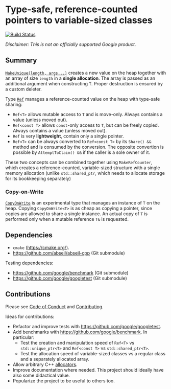 # Type-safe, reference-counted pointers to variable-sized classes

[![Build Status](https://travis-ci.com/ppetr/refcounted-var-sized-class.svg?branch=main)](https://travis-ci.com/ppetr/refcounted-var-sized-class)

_*Disclaimer:* This is not an officially supported Google product._

## Summary

[`MakeUnique(length, args...)`](var_sized.h) creates a new value on the heap
together with an array of size `length` in a **single allocation**.  The array
is passed as an additional argument when constructing `T`. Proper destruction
is ensured by a custom deleter.

Type [`Ref`](ref.h) manages a reference-counted value on the heap with
type-safe sharing:

- `Ref<T>` allows mutable access to `T` and is move-only. Always contains a
  value (unless moved out).
- `Ref<const T>` allows `const`-only access to `T`, but can be freely copied.
  Always contains a value (unless moved out).
- `Ref` is very **lightweight**, contain only a single pointer.
- `Ref<T>` can be always converted to `Ref<const T>` by its `Share() &&` method
  and is consumed by the conversion.  The opposite convertion is possible by
  `AttemptToClaim() &&` if the caller is a sole owner of it.

These two concepts can be combined together using `MakeRefCounter`, which
creates a reference-counted, variable-sized structure with a single memory
allocation (unlike `std::shared_ptr`, which needs to allocate storage for its
bookkeeping separately)

### Copy-on-Write

[`CopyOnWrite`](copy_on_write.h) is an experimental type that manages an
instance of `T` on the heap. Copying `CopyOnWrite<T>` is as cheap as copying a
pointer, since copies are allowed to share a single instance. An actual copy of
`T` is performed only when a mutable reference `T&` is requested.

## Dependencies

- `cmake` (https://cmake.org/).
- https://github.com/abseil/abseil-cpp (Git submodule)

Testing dependencies:

- https://github.com/google/benchmark (Git submodule)
- https://github.com/google/googletest (Git submodule)

## Contributions

Please see [Code of Conduct](docs/code-of-conduct.md) and [Contributing](docs/contributing.md).

Ideas for contributions:

- Refactor and improve tests with https://github.com/google/googletest.
- Add benchmarks with https://github.com/google/benchmark. In particular:
  - Test the creation and manipulation speed of `Ref<T>` vs
    `std::unique_ptr<T>` and `Ref<const T>` vs `std::shared_ptr<T>`.
  - Test the allocation speed of variable-sized classes vs a regular class and
    a separately allocated array.
- Allow arbitrary C++
  [allocators](https://en.cppreference.com/w/cpp/named_req/Allocator).
- Improve documentation where needed. This project should ideally have also
  some didactical value.
- Popularize the project to be useful to others too.
